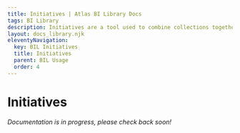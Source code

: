 ```yaml
---
title: Initiatives | Atlas BI Library Docs
tags: BI Library
description: Initiatives are a tool used to combine collections together into a larger project with some additional documentation.
layout: docs_library.njk
eleventyNavigation:
  key: BIL Initiatives
  title: Initiatives
  parent: BIL Usage
  order: 4
---
```


# Initiatives

*Documentation is in progress, please check back soon!*
